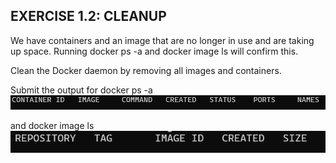 ## EXERCISE 1.2: CLEANUP

We have containers and an image that are no longer in use and are taking up space. Running docker ps -a and docker image ls will confirm this.

Clean the Docker daemon by removing all images and containers.

Submit the output for docker ps -a 
![Screenshot 2](./screenshots/Exercises1.2Containers.png)

and docker image ls
![Screenshot 3](./screenshots/Exercises1.2Images.png)